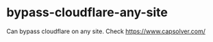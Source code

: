 # bypass-cloudflare-any-site
Can bypass cloudflare on any site. Check https://www.capsolver.com/ 



